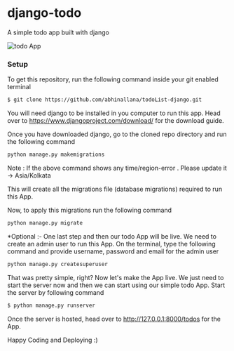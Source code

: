 # django-todo
A simple todo app built with django

![todo App](https://raw.githubusercontent.com/shreys7/django-todo/develop/staticfiles/todoApp.png)
### Setup
To get this repository, run the following command inside your git enabled terminal
```bash
$ git clone https://github.com/abhinallana/todoList-django.git
```
You will need django to be installed in you computer to run this app. Head over to https://www.djangoproject.com/download/ for the download guide.

Once you have downloaded django, go to the cloned repo directory and run the following command

```bash
python manage.py makemigrations
```

Note : If the above command shows any time/region-error .
Please update it -> Asia/Kolkata 

This will create all the migrations file (database migrations) required to run this App.

Now, to apply this migrations run the following command
```bash
python manage.py migrate
```
*Optional :-
One last step and then our todo App will be live. We need to create an admin user to run this App. On the terminal, type the following command and provide username, password and email for the admin user
```bash
python manage.py createsuperuser
```

That was pretty simple, right? Now let's make the App live. We just need to start the server now and then we can start using our simple todo App. Start the server by following command

```bash
$ python manage.py runserver
```

Once the server is hosted, head over to http://127.0.0.1:8000/todos for the App.

Happy Coding and Deploying :)
